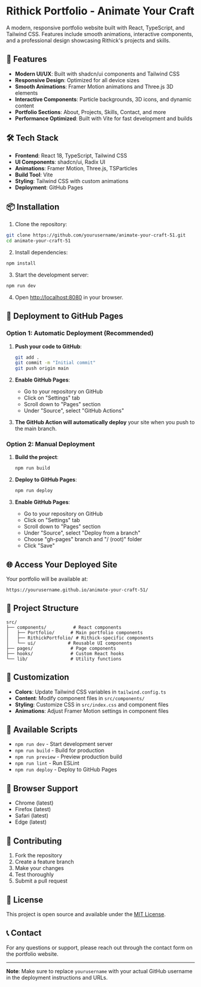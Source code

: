 # Rithick Portfolio - Animate Your Craft

A modern, responsive portfolio website built with React, TypeScript, and Tailwind CSS. Features include smooth animations, interactive components, and a professional design showcasing Rithick's projects and skills.

## 🚀 Features

- **Modern UI/UX**: Built with shadcn/ui components and Tailwind CSS
- **Responsive Design**: Optimized for all device sizes
- **Smooth Animations**: Framer Motion animations and Three.js 3D elements
- **Interactive Components**: Particle backgrounds, 3D icons, and dynamic content
- **Portfolio Sections**: About, Projects, Skills, Contact, and more
- **Performance Optimized**: Built with Vite for fast development and builds

## 🛠️ Tech Stack

- **Frontend**: React 18, TypeScript, Tailwind CSS
- **UI Components**: shadcn/ui, Radix UI
- **Animations**: Framer Motion, Three.js, TSParticles
- **Build Tool**: Vite
- **Styling**: Tailwind CSS with custom animations
- **Deployment**: GitHub Pages

## 📦 Installation

1. Clone the repository:
```bash
git clone https://github.com/yourusername/animate-your-craft-51.git
cd animate-your-craft-51
```

2. Install dependencies:
```bash
npm install
```

3. Start the development server:
```bash
npm run dev
```

4. Open [http://localhost:8080](http://localhost:8080) in your browser.

## 🚀 Deployment to GitHub Pages

### Option 1: Automatic Deployment (Recommended)

1. **Push your code to GitHub**:
   ```bash
   git add .
   git commit -m "Initial commit"
   git push origin main
   ```

2. **Enable GitHub Pages**:
   - Go to your repository on GitHub
   - Click on "Settings" tab
   - Scroll down to "Pages" section
   - Under "Source", select "GitHub Actions"

3. **The GitHub Action will automatically deploy** your site when you push to the main branch.

### Option 2: Manual Deployment

1. **Build the project**:
   ```bash
   npm run build
   ```

2. **Deploy to GitHub Pages**:
   ```bash
   npm run deploy
   ```

3. **Enable GitHub Pages**:
   - Go to your repository on GitHub
   - Click on "Settings" tab
   - Scroll down to "Pages" section
   - Under "Source", select "Deploy from a branch"
   - Choose "gh-pages" branch and "/ (root)" folder
   - Click "Save"

## 🌐 Access Your Deployed Site

Your portfolio will be available at:
```
https://yourusername.github.io/animate-your-craft-51/
```

## 📁 Project Structure

```
src/
├── components/          # React components
│   ├── Portfolio/      # Main portfolio components
│   ├── RithickPortfolio/ # Rithick-specific components
│   └── ui/            # Reusable UI components
├── pages/              # Page components
├── hooks/              # Custom React hooks
└── lib/                # Utility functions
```

## 🎨 Customization

- **Colors**: Update Tailwind CSS variables in `tailwind.config.ts`
- **Content**: Modify component files in `src/components/`
- **Styling**: Customize CSS in `src/index.css` and component files
- **Animations**: Adjust Framer Motion settings in component files

## 🔧 Available Scripts

- `npm run dev` - Start development server
- `npm run build` - Build for production
- `npm run preview` - Preview production build
- `npm run lint` - Run ESLint
- `npm run deploy` - Deploy to GitHub Pages

## 📱 Browser Support

- Chrome (latest)
- Firefox (latest)
- Safari (latest)
- Edge (latest)

## 🤝 Contributing

1. Fork the repository
2. Create a feature branch
3. Make your changes
4. Test thoroughly
5. Submit a pull request

## 📄 License

This project is open source and available under the [MIT License](LICENSE).

## 📞 Contact

For any questions or support, please reach out through the contact form on the portfolio website.

---

**Note**: Make sure to replace `yourusername` with your actual GitHub username in the deployment instructions and URLs.
